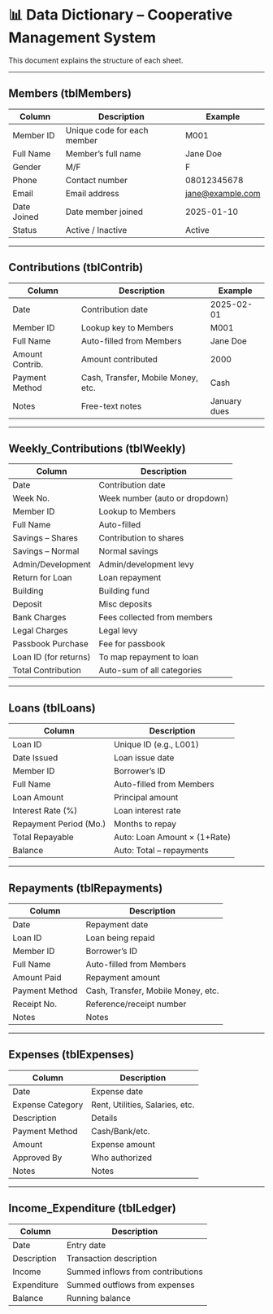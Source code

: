 # 📊 Data Dictionary – Cooperative Management System

This document explains the structure of each sheet.

---

## Members (tblMembers)
| Column       | Description                        | Example   |
|--------------|------------------------------------|-----------|
| Member ID    | Unique code for each member        | M001 |
| Full Name    | Member’s full name                 | Jane Doe |
| Gender       | M/F                                | F |
| Phone        | Contact number                     | 08012345678 |
| Email        | Email address                      | jane@example.com |
| Date Joined  | Date member joined                 | 2025-01-10 |
| Status       | Active / Inactive                  | Active |

---

## Contributions (tblContrib)
| Column          | Description                        | Example |
|-----------------|------------------------------------|---------|
| Date            | Contribution date                  | 2025-02-01 |
| Member ID       | Lookup key to Members              | M001 |
| Full Name       | Auto-filled from Members           | Jane Doe |
| Amount Contrib. | Amount contributed                 | 2000 |
| Payment Method  | Cash, Transfer, Mobile Money, etc. | Cash |
| Notes           | Free-text notes                    | January dues |

---

## Weekly_Contributions (tblWeekly)
| Column                | Description                         |
|------------------------|-------------------------------------|
| Date                   | Contribution date                  |
| Week No.               | Week number (auto or dropdown)     |
| Member ID              | Lookup to Members                  |
| Full Name              | Auto-filled                        |
| Savings – Shares       | Contribution to shares             |
| Savings – Normal       | Normal savings                     |
| Admin/Development      | Admin/development levy             |
| Return for Loan        | Loan repayment                     |
| Building               | Building fund                      |
| Deposit                | Misc deposits                      |
| Bank Charges           | Fees collected from members        |
| Legal Charges          | Legal levy                         |
| Passbook Purchase      | Fee for passbook                   |
| Loan ID (for returns)  | To map repayment to loan           |
| Total Contribution     | Auto-sum of all categories         |

---

## Loans (tblLoans)
| Column                 | Description                     |
|------------------------|---------------------------------|
| Loan ID                | Unique ID (e.g., L001)         |
| Date Issued            | Loan issue date                |
| Member ID              | Borrower’s ID                  |
| Full Name              | Auto-filled from Members       |
| Loan Amount            | Principal amount               |
| Interest Rate (%)       | Loan interest rate             |
| Repayment Period (Mo.) | Months to repay                |
| Total Repayable        | Auto: Loan Amount × (1+Rate)   |
| Balance                | Auto: Total – repayments       |

---

## Repayments (tblRepayments)
| Column       | Description                          |
|--------------|--------------------------------------|
| Date         | Repayment date                       |
| Loan ID      | Loan being repaid                    |
| Member ID    | Borrower’s ID                        |
| Full Name    | Auto-filled from Members             |
| Amount Paid  | Repayment amount                     |
| Payment Method | Cash, Transfer, Mobile Money, etc. |
| Receipt No.  | Reference/receipt number             |
| Notes        | Notes                                |

---

## Expenses (tblExpenses)
| Column         | Description                     |
|----------------|---------------------------------|
| Date           | Expense date                    |
| Expense Category | Rent, Utilities, Salaries, etc.|
| Description    | Details                         |
| Payment Method | Cash/Bank/etc.                  |
| Amount         | Expense amount                  |
| Approved By    | Who authorized                  |
| Notes          | Notes                           |

---

## Income_Expenditure (tblLedger)
| Column     | Description                          |
|------------|--------------------------------------|
| Date       | Entry date                          |
| Description| Transaction description             |
| Income     | Summed inflows from contributions   |
| Expenditure| Summed outflows from expenses       |
| Balance    | Running balance                     |
